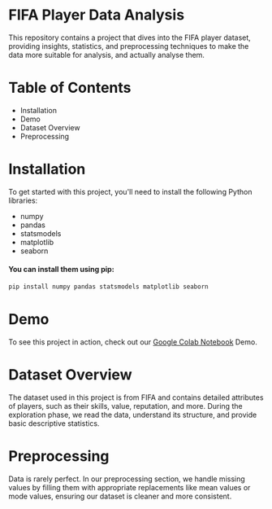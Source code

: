 # FIFA Player Data Analysis
This repository contains a project that dives into the FIFA player dataset, providing insights, statistics, and preprocessing techniques to make the data more suitable for analysis, and actually analyse them.

# Table of Contents
- Installation
- Demo
- Dataset Overview
- Preprocessing

# Installation

To get started with this project, you'll need to install the following Python libraries:
- numpy
- pandas
- statsmodels
- matplotlib
- seaborn

#### You can install them using pip:

```bash
pip install numpy pandas statsmodels matplotlib seaborn
```

# Demo
To see this project in action, check out our [Google Colab Notebook](https://colab.research.google.com/drive/1i7_AmQUlVwTooLL2j782IdboQ5N4EA4i?usp=sharing) Demo.

# Dataset Overview
The dataset used in this project is from FIFA and contains detailed attributes of players, such as their skills, value, reputation, and more. During the exploration phase, we read the data, understand its structure, and provide basic descriptive statistics.

# Preprocessing
Data is rarely perfect. In our preprocessing section, we handle missing values by filling them with appropriate replacements like mean values or mode values, ensuring our dataset is cleaner and more consistent.

